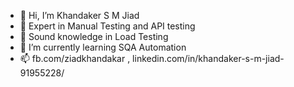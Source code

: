 - 👋 Hi, I’m Khandaker S M Jiad
- 👋 Expert in Manual Testing and API testing
- 👀 Sound knowledge in Load Testing
- 🌱 I’m currently learning SQA Automation
- 📫 fb.com/ziadkhandakar , linkedin.com/in/khandaker-s-m-jiad-91955228/

<!---
ziadkhandakar/ziadkhandakar is a ✨ special ✨ repository because its `README.md` (this file) appears on your GitHub profile.
You can click the Preview link to take a look at your changes.
--->
